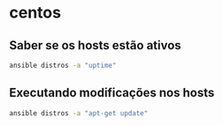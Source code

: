 # centos

## Saber se os hosts estão ativos

```bash
ansible distros -a "uptime"
```

## Executando modificações nos hosts

```bash
ansible distros -a "apt-get update"
```
